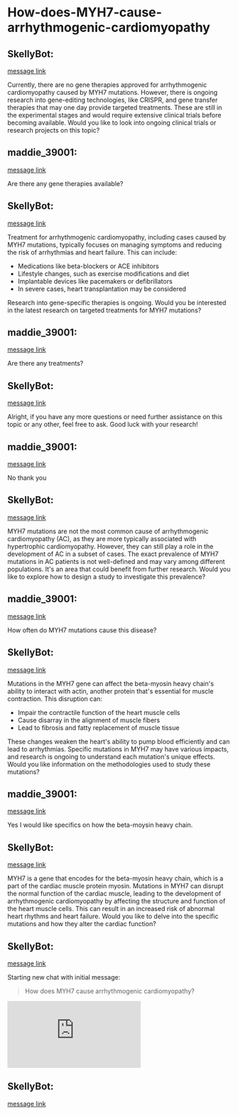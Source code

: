 # How-does-MYH7-cause-arrhythmogenic-cardiomyopathy

## **SkellyBot**:

 [message link](https://discord.com/channels/1194766712680222800/1212588433092902912/1212590138186661908) 

 Currently, there are no gene therapies approved for arrhythmogenic cardiomyopathy caused by MYH7 mutations. However, there is ongoing research into gene-editing technologies, like CRISPR, and gene transfer therapies that may one day provide targeted treatments. These are still in the experimental stages and would require extensive clinical trials before becoming available. Would you like to look into ongoing clinical trials or research projects on this topic?

## **maddie_39001**:

 [message link](https://discord.com/channels/1194766712680222800/1212588433092902912/1212590136433311805) 

 Are there any gene therapies available?

## **SkellyBot**:

 [message link](https://discord.com/channels/1194766712680222800/1212588433092902912/1212590039041581096) 

 Treatment for arrhythmogenic cardiomyopathy, including cases caused by MYH7 mutations, typically focuses on managing symptoms and reducing the risk of arrhythmias and heart failure. This can include:

- Medications like beta-blockers or ACE inhibitors
- Lifestyle changes, such as exercise modifications and diet
- Implantable devices like pacemakers or defibrillators
- In severe cases, heart transplantation may be considered

Research into gene-specific therapies is ongoing. Would you be interested in the latest research on targeted treatments for MYH7 mutations?

## **maddie_39001**:

 [message link](https://discord.com/channels/1194766712680222800/1212588433092902912/1212590037150081105) 

 Are there any treatments?

## **SkellyBot**:

 [message link](https://discord.com/channels/1194766712680222800/1212588433092902912/1212589993596424242) 

 Alright, if you have any more questions or need further assistance on this topic or any other, feel free to ask. Good luck with your research!

## **maddie_39001**:

 [message link](https://discord.com/channels/1194766712680222800/1212588433092902912/1212589991276847124) 

 No thank you

## **SkellyBot**:

 [message link](https://discord.com/channels/1194766712680222800/1212588433092902912/1212589905838997594) 

 MYH7 mutations are not the most common cause of arrhythmogenic cardiomyopathy (AC), as they are more typically associated with hypertrophic cardiomyopathy. However, they can still play a role in the development of AC in a subset of cases. The exact prevalence of MYH7 mutations in AC patients is not well-defined and may vary among different populations. It's an area that could benefit from further research. Would you like to explore how to design a study to investigate this prevalence?

## **maddie_39001**:

 [message link](https://discord.com/channels/1194766712680222800/1212588433092902912/1212589903972667453) 

 How often do MYH7 mutations cause this disease?

## **SkellyBot**:

 [message link](https://discord.com/channels/1194766712680222800/1212588433092902912/1212589404376539187) 

 Mutations in the MYH7 gene can affect the beta-myosin heavy chain's ability to interact with actin, another protein that's essential for muscle contraction. This disruption can:

- Impair the contractile function of the heart muscle cells
- Cause disarray in the alignment of muscle fibers
- Lead to fibrosis and fatty replacement of muscle tissue

These changes weaken the heart's ability to pump blood efficiently and can lead to arrhythmias. Specific mutations in MYH7 may have various impacts, and research is ongoing to understand each mutation's unique effects. Would you like information on the methodologies used to study these mutations?

## **maddie_39001**:

 [message link](https://discord.com/channels/1194766712680222800/1212588433092902912/1212589402879033404) 

 Yes I would like specifics on how the beta-moysin heavy chain.

## **SkellyBot**:

 [message link](https://discord.com/channels/1194766712680222800/1212588433092902912/1212588441108348949) 

 MYH7 is a gene that encodes for the beta-myosin heavy chain, which is a part of the cardiac muscle protein myosin. Mutations in MYH7 can disrupt the normal function of the cardiac muscle, leading to the development of arrhythmogenic cardiomyopathy by affecting the structure and function of the heart muscle cells. This can result in an increased risk of abnormal heart rhythms and heart failure. 
Would you like to delve into the specific mutations and how they alter the cardiac function?

## **SkellyBot**:

 [message link](https://discord.com/channels/1194766712680222800/1212588433092902912/1212588436221984798) 

 Starting new chat with initial message:

> How does MYH7 cause arrhythmogenic cardiomyopathy?

![chat-1212588433092902912.json](https://cdn.discordapp.com/attachments/1212588433092902912/1212590154418757673/chat-1212588433092902912.json?ex=660e1315&is=65fb9e15&hm=8ffd9929874cf86883cf502cd94194c2e89913078ee038d22f2a2454d51f29eb&)

## **SkellyBot**:

 [message link](https://discord.com/channels/1194766712680222800/1212588433092902912/1212588433739091990) 

 

